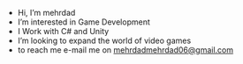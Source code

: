 - Hi, I’m mehrdad
- I’m interested in Game Development
- I Work with C# and Unity
- I’m looking to expand the world of video games
- to reach me e-mail me on mehrdadmehrdad06@gmail.com

